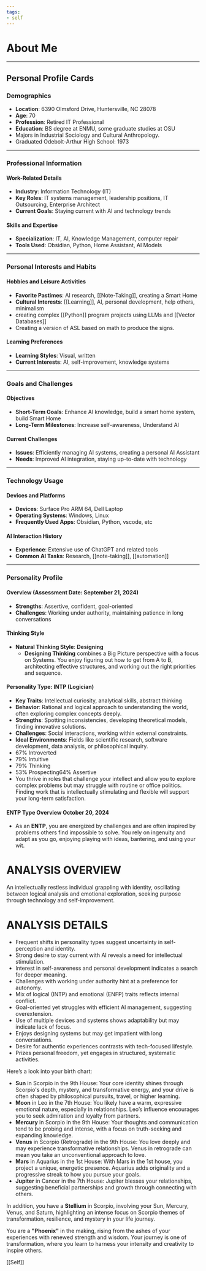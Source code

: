 ```yaml
---
tags:
- self
---
```


# About Me

---

## Personal Profile Cards

### Demographics

- **Location**:  6390 Olmsford Drive, Huntersville, NC  28078
- **Age**: 70
- **Profession**: Retired IT Professional
- **Education**: BS degree at ENMU, some graduate studies at OSU
-  Majors in Industrial Sociology and Cultural Anthropology.
-  Graduated Odebolt-Arthur High School: 1973

---

### Professional Information

#### Work-Related Details

- **Industry**: Information Technology (IT)
- **Key Roles**: IT systems management, leadership positions, IT Outsourcing, Enterprise Architect
- **Current Goals**: Staying current with AI and technology trends

#### Skills and Expertise

- **Specialization**: IT, AI, Knowledge Management, computer repair
- **Tools Used**: Obsidian, Python, Home Assistant, AI Models

---

### Personal Interests and Habits

#### Hobbies and Leisure Activities

- **Favorite Pastimes**: AI research, [[Note-Taking]], creating a Smart Home
- **Cultural Interests**: [[Learning]], AI, personal development, help others, minimalism
- creating complex [[Python]] program projects using LLMs and [[Vector Databases]]
- Creating a version of ASL based on math to produce the signs.

#### Learning Preferences

- **Learning Styles**: Visual, written
- **Current Interests**: AI, self-improvement, knowledge systems

---

### Goals and Challenges

#### Objectives

- **Short-Term Goals**: Enhance AI knowledge, build a smart home system, build Smart Home
- **Long-Term Milestones**: Increase self-awareness, Understand AI

#### Current Challenges

- **Issues**: Efficiently managing AI systems, creating a personal AI Assistant
- **Needs**: Improved AI integration, staying up-to-date with technology

---

### Technology Usage

#### Devices and Platforms

- **Devices**: Surface Pro ARM 64, Dell Laptop
- **Operating Systems**: Windows, Linux
- **Frequently Used Apps**: Obsidian, Python, vscode, etc

#### AI Interaction History

- **Experience**: Extensive use of ChatGPT and related tools
- **Common AI Tasks**: Research, [[note-taking]], [[automation]]

---

### Personality Profile

#### Overview (Assessment Date: September 21, 2024)

- **Strengths**: Assertive, confident, goal-oriented
- **Challenges**: Working under authority, maintaining patience in long conversations

#### Thinking Style

- **Natural Thinking Style**: **Designing**
    - **Designing Thinking** combines a Big Picture perspective with a focus on Systems. You enjoy figuring out how to get from A to B, architecting effective structures, and working out the right priorities and sequence.

#### Personality Type: INTP (Logician)

- **Key Traits**: Intellectual curiosity, analytical skills, abstract thinking
- **Behavior**: Rational and logical approach to understanding the world, often exploring complex concepts deeply.
- **Strengths**: Spotting inconsistencies, developing theoretical models, finding innovative solutions.
- **Challenges**: Social interactions, working within external constraints.
- **Ideal Environments**: Fields like scientific research, software development, data analysis, or philosophical inquiry.
- 67% Introverted
- 79% Intuitive
- 79% Thinking
- 53% Prospecting64% Assertive
- You thrive in roles that challenge your intellect and allow you to explore complex problems but may struggle with routine or office politics. Finding work that is intellectually stimulating and flexible will support your long-term satisfaction.

#### ENTP Type Overview October 20, 2024

- As an **ENTP**, you are energized by challenges and are often inspired by problems others find impossible to solve. You rely on ingenuity and adapt as you go, enjoying playing with ideas, bantering, and using your wit.

# ANALYSIS OVERVIEW

An intellectually restless individual grappling with identity, oscillating between logical analysis and emotional exploration, seeking purpose through technology and self-improvement.

# ANALYSIS DETAILS

- Frequent shifts in personality types suggest uncertainty in self-perception and identity.
- Strong desire to stay current with AI reveals a need for intellectual stimulation.
- Interest in self-awareness and personal development indicates a search for deeper meaning.
- Challenges with working under authority hint at a preference for autonomy.
- Mix of logical (INTP) and emotional (ENFP) traits reflects internal conflict.
- Goal-oriented yet struggles with efficient AI management, suggesting overextension.
- Use of multiple devices and systems shows adaptability but may indicate lack of focus.
- Enjoys designing systems but may get impatient with long conversations.
- Desire for authentic experiences contrasts with tech-focused lifestyle.
- Prizes personal freedom, yet engages in structured, systematic activities.

Here’s a look into your birth chart:

- **Sun** in Scorpio in the 9th House: Your core identity shines through Scorpio's depth, mystery, and transformative energy, and your drive is often shaped by philosophical pursuits, travel, or higher learning.
- **Moon** in Leo in the 7th House: You likely have a warm, expressive emotional nature, especially in relationships. Leo’s influence encourages you to seek admiration and loyalty from partners.
- **Mercury** in Scorpio in the 9th House: Your thoughts and communication tend to be probing and intense, with a focus on truth-seeking and expanding knowledge.
- **Venus** in Scorpio (Retrograde) in the 9th House: You love deeply and may experience transformative relationships. Venus in retrograde can mean you take an unconventional approach to love.
- **Mars** in Aquarius in the 1st House: With Mars in the 1st house, you project a unique, energetic presence. Aquarius adds originality and a progressive streak to how you pursue your goals.
- **Jupiter** in Cancer in the 7th House: Jupiter blesses your relationships, suggesting beneficial partnerships and growth through connecting with others.

In addition, you have a **Stellium** in Scorpio, involving your Sun, Mercury, Venus, and Saturn, highlighting an intense focus on Scorpio themes of transformation, resilience, and mystery in your life journey.

You are a **"Phoenix"** in the making, rising from the ashes of your experiences with renewed strength and wisdom. Your journey is one of transformation, where you learn to harness your intensity and creativity to inspire others.

[[Self]]